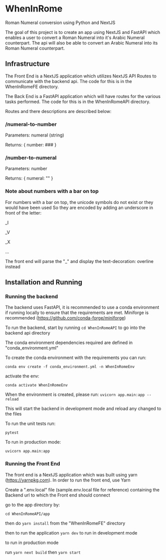 # WhenInRome
Roman Numeral conversion using Python and NextJS

The goal of this project is to create an app using NextJS and FastAPI which enables a user to convert a Roman Numeral into it's Arabic Numeral counterpart. The api will also be able to convert an Arabic Numeral into its Roman Numeral counterpart.



## Infrastructure

The Front End is a NextJS application which utilizes NextJS API Routes to communicate with the backend api. The code for this is in the WhenInRomeFE directory.

The Back End is a FastAPI application which will have routes for the various tasks performed. The code for this is in the WhenInRomeAPI directory.

Routes and there descriptions are described below:
### /numeral-to-number
Parameters: numeral (string)

Returns: {
    number: ###
}

### /number-to-numeral
Parameters: number

Returns: {
    numeral: ""
}

### Note about numbers with a bar on top

For numbers with a bar on top, the unicode symbols do not exist or they would have been used
So they are encoded by adding an underscore in front of the letter:

_I

_V

_X

...

The front end will parse the "_" and display the text-decoration: overline instead

## Installation and Running

### Running the backend
The backend uses FastAPI, it is recommended to use a conda environment if running locally to ensure that the requirements are met. Miniforge is recommended (https://github.com/conda-forge/miniforge)

To run the backend, start by running `cd WhenInRomeAPI` to go into the backend api directory

The conda environment dependencies required are defined in "conda_environment.yml"

To create the conda environment with the requirements you can run:

`conda env create -f conda_environment.yml -n WhenInRomeEnv`

activate the env:

`conda activate WhenInRomeEnv`

When the environment is created, please run:
`uvicorn app.main:app --reload`

This will start the backend in development mode and reload any changed to the files

To run the unit tests run:

`pytest`

To run in production mode:

`uvicorn app.main:app`

### Running the Front End

The front end is a NextJS application which was built using yarn (https://yarnpkg.com).
In order to run the front end, use Yarn

Create a ".env.local" file (sample.env.local file for reference) containing the Backend url to which the Front end should connect

go to the app directory by:

`cd WhenInRomeAPI/app`


then do `yarn install` from the "WhenInRomeFE" directory

then to run the application `yarn dev` to run in development mode

to run in production mode

run `yarn next build`
then `yarn start`